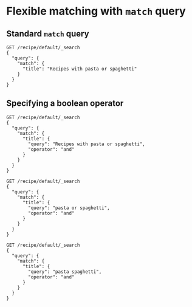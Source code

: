 # Flexible matching with `match` query

## Standard `match` query

```
GET /recipe/default/_search
{
  "query": {
    "match": {
      "title": "Recipes with pasta or spaghetti"
    }
  }
}
```

## Specifying a boolean operator

```
GET /recipe/default/_search
{
  "query": {
    "match": {
      "title": {
        "query": "Recipes with pasta or spaghetti",
        "operator": "and"
      }
    }
  }
}
```

```
GET /recipe/default/_search
{
  "query": {
    "match": {
      "title": {
        "query": "pasta or spaghetti",
        "operator": "and"
      }
    }
  }
}
```

```
GET /recipe/default/_search
{
  "query": {
    "match": {
      "title": {
        "query": "pasta spaghetti",
        "operator": "and"
      }
    }
  }
}
```